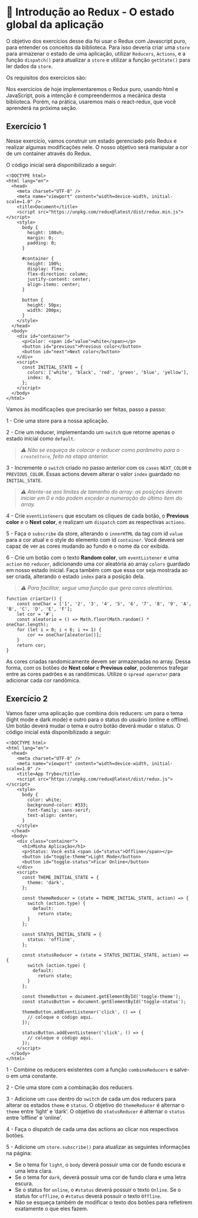 # :pencil: Introdução ao Redux - O estado global da aplicação

O objetivo dos exercícios desse dia foi usar o Redux com Javascript puro, para entender os conceitos da biblioteca. Para isso deveria criar uma `store` para armazenar o estado de uma aplicação, utilizar `Reducers`, `Actions`, e a função `dispatch()` para atualizar a `store` e utilizar a função `getState()` para ler dados da `store`.

Os requisitos dos exercícios são:

Nos exercícios de hoje implementaremos o Redux puro, usando html e JavaScript, pois a intenção é compreendermos a mecânica desta biblioteca. Porém, na prática, usaremos mais o react-redux, que você aprenderá na próxima seção.

## Exercício 1

Nesse exercício, vamos construir um estado gerenciado pelo Redux e realizar algumas modificações nele. O nosso objetivo será manipular a cor de um container através do Redux.

O código inicial será disponibilizado a seguir:

```
<!DOCTYPE html>
<html lang="en">
  <head>
    <meta charset="UTF-8" />
    <meta name="viewport" content="width=device-width, initial-scale=1.0" />
    <title>Document</title>
    <script src="https://unpkg.com/redux@latest/dist/redux.min.js"></script>
    <style>
      body {
        height: 100vh;
        margin: 0;
        padding: 0;
      }

      #container {
        height: 100%;
        display: flex;
        flex-direction: column;
        justify-content: center;
        align-items: center;
      }

      button {
        height: 50px;
        width: 200px;
      }
    </style>
  </head>
  <body>
    <div id="container">
      <p>Color: <span id="value">white</span></p>
      <button id="previous">Previous color</button>
      <button id="next">Next color</button>
    </div>
    <script>
      const INITIAL_STATE = {
        colors: ['white', 'black', 'red', 'green', 'blue', 'yellow'],
        index: 0,
      };
    </script>
  </body>
</html>
```

Vamos às modificações que precisarão ser feitas, passo a passo:

1 - Crie uma store para a nossa aplicação.

2 - Crie um reducer, implementando um `switch` que retorne apenas o estado inicial como `default`.

 > _⚠️ Não se esqueça de colocar o reducer como parâmetro para o `createStore`, feito na etapa anterior._

3 - Incremente o `switch` criado no passo anterior com os `cases` `NEXT_COLOR` e `PREVIOUS_COLOR`. Essas actions devem alterar o valor `index` guardado no `INITIAL_STATE`.

 > _⚠️ Atente-se aos limites de tamanho do array: as posições devem iniciar em 0 e não podem exceder a numeração do último item do array._

4 - Crie `eventListeners` que escutam os cliques de cada botão, o **Previous color** e o **Next color**, e realizam um `dispatch` com as respectivas `actions`.

5 - Faça o `subscribe` da store, alterando o `innerHTML` da tag com id `value` para a cor atual e o style do elemento com id `container`. Você deverá ser capaz de ver as cores mudando ao fundo e o nome da cor exibida.

6 - Crie um botão com o texto **Random color**, um `eventListener` e uma `action` no `reducer`, adicionando uma cor aleatória ao array `colors` guardado em nosso estado inicial. Faça também com que essa cor seja mostrada ao ser criada, alterando o estado `index` para a posição dela.

 > _⚠️ Para facilitar, segue uma função que gera cores aleatórias._

```
function criarCor() {
    const oneChar = ['1', '2', '3', '4', '5', '6', '7', '8', '9', 'A', 'B', 'C', 'D', 'E', 'F'];
    let cor = '#';
    const aleatorio = () => Math.floor(Math.random() * oneChar.length);
    for (let i = 0; i < 6; i += 1) {
        cor += oneChar[aleatorio()];
    }
    return cor;
}
```

As cores criadas randomicamente devem ser armazenadas no array. Dessa forma, com os botões de **Next color** e **Previous color**, poderemos trafegar entre as cores padrões e as randômicas. Utilize o `spread operator` para adicionar cada cor randômica.

## Exercício 2

Vamos fazer uma aplicação que combina dois reducers: um para o tema (light mode e dark mode) e outro para o status do usuário (online e offline). Um botão deverá mudar o tema e outro botão deverá mudar o status. O código inicial está disponibilizado a seguir:

```
<!DOCTYPE html>
<html lang="en">
  <head>
    <meta charset="UTF-8" />
    <meta name="viewport" content="width=device-width, initial-scale=1.0" />
    <title>App Trybe</title>
    <script src="https://unpkg.com/redux@latest/dist/redux.js"></script>
    <style>
      body {
        color: white;
        background-color: #333;
        font-family: sans-serif;
        text-align: center;
      }
    </style>
  </head>
  <body>
    <div class="container">
      <h1>Minha Aplicação</h1>
      <p>Status: Você está <span id="status">Offline</span></p>
      <button id="toggle-theme">Light Mode</button>
      <button id="toggle-status">Ficar Online</button>
    </div>
    <script>
      const THEME_INITIAL_STATE = {
        theme: 'dark',
      };

      const themeReducer = (state = THEME_INITIAL_STATE, action) => {
        switch (action.type) {
          default:
            return state;
        }
      };

      const STATUS_INITIAL_STATE = {
        status: 'offline',
      };

      const statusReducer = (state = STATUS_INITIAL_STATE, action) => {
        switch (action.type) {
          default:
            return state;
        }
      };

      const themeButton = document.getElementById('toggle-theme');
      const statusButton = document.getElementById('toggle-status');

      themeButton.addEventListener('click', () => {
        // coloque o código aqui.
      });

      statusButton.addEventListener('click', () => {
        // coloque o código aqui.
      });
    </script>
  </body>
</html>
```

1 - Combine os reducers existentes com a função `combineReducers` e salve-o em uma constante.

2 - Crie uma store com a combinação dos reducers.

3 - Adicione um `case` dentro do `switch` de cada um dos reducers para alterar os estados `theme` e `status`. O objetivo do `themeReducer` é alternar o `theme` entre ‘light’ e ‘dark’. O objetivo do `statusReducer` é alternar o `status` entre ‘offline’ e ‘online’.

4 - Faça o dispatch de cada uma das actions ao clicar nos respectivos botões.

5 - Adicione um `store.subscribe()` para atualizar as seguintes informações na página:

 - Se o tema for `light`, o `body` deverá possuir uma cor de fundo escura e uma letra clara.
 - Se o tema for `dark`, deverá possuir uma cor de fundo clara e uma letra escura.
 - Se o status for `online`, o `#status` deverá possuir o texto `Online`. Se o status for `offline`, o `#status` deverá possuir o texto `Offline`.
 - Não se esqueça também de modificar o texto dos botões para refletirem exatamente o que eles fazem.
